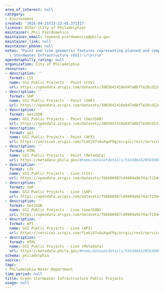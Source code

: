 ```yaml
---
area_of_interest: null
category:
- Environment
created: '2016-04-25T23:23:45.371317'
license: Other (City of Philadelphia)
maintainer: Phil Pierdomenico
maintainer_email: raymond.pierdomenico@phila.gov
maintainer_link: null
maintainer_phone: null
notes: "Point and line geometric features representing planned and completed Green\
  \ Stormwater Infrastructure (GSI).\r\n\r\n"
opendataphilly_rating: null
organization: City of Philadelphia
resources:
- description: ''
  format: CSV
  name: GSI Public Projects - Point (CSV)
  url: https://opendata.arcgis.com/datasets/3803641418e847a0bf7e28cd124f768e_0.csv
- description: ''
  format: SHP
  name: GSI Public Projects - Point (SHP)
  url: https://opendata.arcgis.com/datasets/3803641418e847a0bf7e28cd124f768e_0.zip
- description: ''
  format: GeoJSON
  name: GSI Public Projects - Point (GeoJSON)
  url: https://opendata.arcgis.com/datasets/3803641418e847a0bf7e28cd124f768e_0.geojson
- description: ''
  format: api
  name: GSI Public Projects - Point (API)
  url: https://services.arcgis.com/fLeGjb7u4uXqeF9q/arcgis/rest/services/GSI_Public_Projects_Point/FeatureServer/0/query?outFields=*&where=1%3D1
- description: ''
  format: HTML
  name: GSI Public Projects - Point (Metadata)
  url: https://metadata.phila.gov/#home/datasetdetails/5543864320583086178c4e6f/representationdetails/56eac56fa61763ac0512c9f4/
- description: ''
  format: CSV
  name: GSI Public Projects - Line (CSV)
  url: https://opendata.arcgis.com/datasets/fbb666987cd9404a9b74ac7234e73514_0.csv
- description: ''
  format: SHP
  name: GSI Public Projects - Line (SHP)
  url: https://opendata.arcgis.com/datasets/fbb666987cd9404a9b74ac7234e73514_0.zip
- description: ''
  format: GeoJSON
  name: GSI Public Projects - Line (GeoJSON)
  url: https://opendata.arcgis.com/datasets/fbb666987cd9404a9b74ac7234e73514_0.geojson
- description: ''
  format: API
  name: GSI Public Projects - Line (API)
  url: https://services.arcgis.com/fLeGjb7u4uXqeF9q/arcgis/rest/services/GSI_Public_Projects_Street/FeatureServer/0/query?outFields=*&where=1%3D1
- description: ''
  format: HTML
  name: GSI Public Projects - Line (Metadata)
  url: https://metadata.phila.gov/#home/datasetdetails/5543864320583086178c4e6f/representationdetails/56eac3511186807124e8ae8d/
schema: philadelphia
source: ''
tags:
- Philadelphia Water Department
time_period: null
title: Green Stormwater Infrastructure Public Projects
usage: null
---
```

